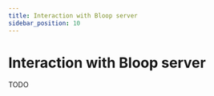 ```yaml
---
title: Interaction with Bloop server
sidebar_position: 10
---
```


# Interaction with Bloop server

TODO
